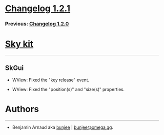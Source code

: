 # [Changelog 1.2.1](http://omega.gg/Sky/changes/1.2.1.html)

### Previous: [Changelog 1.2.0](1.2.0.html)

# [Sky kit](http://omega.gg/Sky)
---

## SkGui

- WView: Fixed the "key release" event.

- WView: Fixed the "position(s)" and "size(s)" properties.


# Authors
---

- Benjamin Arnaud aka [bunjee](http://bunjee.me) | <bunjee@omega.gg>.
